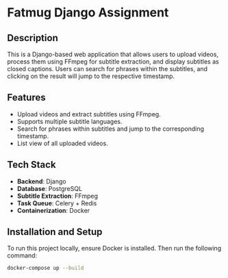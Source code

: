 # Fatmug Django Assignment

## Description
This is a Django-based web application that allows users to upload videos, process them using FFmpeg for subtitle extraction, and display subtitles as closed captions. Users can search for phrases within the subtitles, and clicking on the result will jump to the respective timestamp.

## Features
- Upload videos and extract subtitles using FFmpeg.
- Supports multiple subtitle languages.
- Search for phrases within subtitles and jump to the corresponding timestamp.
- List view of all uploaded videos.

## Tech Stack
- **Backend**: Django
- **Database**: PostgreSQL
- **Subtitle Extraction**: FFmpeg
- **Task Queue**: Celery + Redis
- **Containerization**: Docker

## Installation and Setup

To run this project locally, ensure Docker is installed. Then run the following command:

```bash
docker-compose up --build
